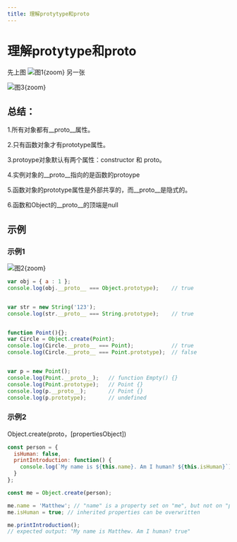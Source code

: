 ```yaml
---
title: 理解protytype和proto
---
```


# 理解protytype和proto

先上图
![图1](/protovsprototype.jpg){zoom}
另一张

![图3](/protoaa.png){zoom}


## 总结：

1.所有对象都有__proto__属性。

2.只有函数对象才有prototype属性。

3.protoype对象默认有两个属性：constructor 和 proto。

4.实例对象的__proto__指向的是函数的protoype

5.函数对象的prototype属性是外部共享的，而__proto__是隐式的。

6.函数和Object的__proto__的顶端是null

## 示例

### 示例1

![图2](/proto2.png){zoom}


```js
var obj = { a : 1 };
console.log(obj.__proto__ === Object.prototype);    // true


var str = new String('123');
console.log(str.__proto__ === String.prototype);    // true


function Point(){};
var Circle = Object.create(Point);
console.log(Circle.__proto__ === Point);            // true
console.log(Circle.__proto__ === Point.prototype);  // false


var p = new Point();
console.log(Point.__proto__);   // function Empty() {}
console.log(Point.prototype);   // Point {}
console.log(p.__proto__);       // Point {}
console.log(p.prototype);       // undefined
```

### 示例2

Object.create(proto，[propertiesObject])

```js
const person = {
  isHuman: false,
  printIntroduction: function() {
    console.log(`My name is ${this.name}. Am I human? ${this.isHuman}`);
  }
};

const me = Object.create(person);

me.name = 'Matthew'; // "name" is a property set on "me", but not on "person"
me.isHuman = true; // inherited properties can be overwritten

me.printIntroduction();
// expected output: "My name is Matthew. Am I human? true"
```